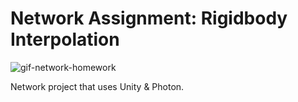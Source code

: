 # Network Assignment: Rigidbody Interpolation

![gif-network-homework](https://user-images.githubusercontent.com/32450751/206931226-535f823e-598f-4e7e-bf45-339a790834e4.gif)

 Network project that uses Unity & Photon.
